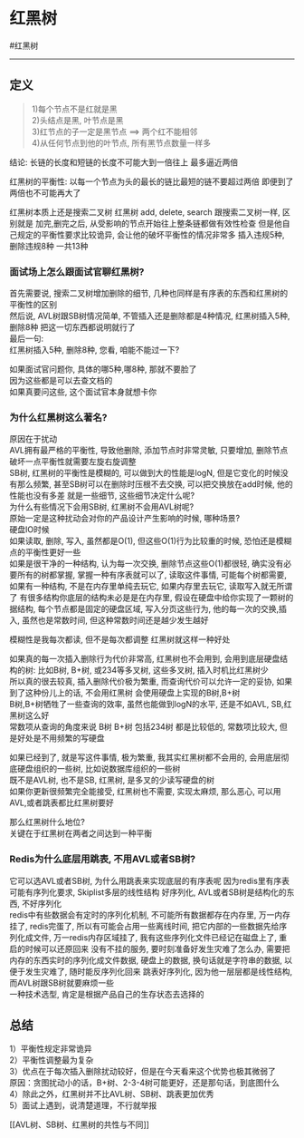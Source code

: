 # 红黑树

#红黑树

---
## 定义
>1)每个节点不是红就是黑  
2)头结点是黑, 叶节点是黑  
3)红节点的子一定是黑节点 ==> 两个红不能相邻  
4)从任何节点到他的叶节点, 所有黑节点数量一样多  

结论: 长链的长度和短链的长度不可能大到一倍往上
 最多逼近两倍
 
 红黑树的平衡性:
 以每一个节点为头的最长的链比最短的链不要超过两倍
即便到了两倍也不可能再大了


红黑树本质上还是搜索二叉树
红黑树 add, delete, search 跟搜索二叉树一样, 区别就是
加完,删完之后, 从受影响的节点开始往上整条链都做有效性检查 
但是他自己规定的平衡性要求比较诡异, 会让他的破坏平衡性的情况非常多
插入违规5种, 删除违规8种 一共13种

### 面试场上怎么跟面试官聊红黑树?
首先需要说, 搜索二叉树增加删除的细节, 几种也同样是有序表的东西和红黑树的平衡性的区别  
然后说, AVL树跟SB树情况简单, 不管插入还是删除都是4种情况, 红黑树插入5种, 删除8种
把这一切东西都说明就行了  
最后一句:  
 红黑树插入5种, 删除8种, 您看, 咱能不能过一下?

如果面试官问题你, 具体的哪5种,哪8种, 那就不要脸了  
因为这些都是可以去查文档的  
如果真要问这些, 这个面试官本身就想卡你  



### 为什么红黑树这么著名?
原因在于扰动  
AVL拥有最严格的平衡性, 导致他删除, 添加节点时非常灵敏, 只要增加, 删除节点破坏一点平衡性就需要左旋右旋调整  
SB树, 红黑树的平衡性是模糊的, 可以做到大的性能是logN, 但是它变化的时候没有那么频繁, 甚至SB树可以在删除时压根不去交换, 可以把交换放在add时候, 他的性能也没有多差
 就是一些细节, 这些细节决定什么呢?    
 为什么有些情况下会用SB树, 红黑树不会用AVL树呢?  
 原始一定是这种扰动会对你的产品设计产生影响的时候, 哪种场景?  
 硬盘IO时候  
 如果读取, 删除, 写入, 虽然都是O(1), 但这些O(1)行为比较重的时候, 恐怕还是模糊点的平衡性更好一些  
 如果是很干净的一种结构, 认为每一次交换, 删除节点这些O(1)都很轻, 确实没有必要所有的树都掌握, 掌握一种有序表就可以了, 读取这件事情, 可能每个树都需要,  
 如果有一种结构, 不是在内存里单纯去玩它, 如果内存里去玩它, 读取写入就无所谓了
 有很多结构你底层的结构未必是是在内存里, 假设在硬盘中给你实现了一颗树的据结构, 每个节点都是固定的硬盘区域, 写入分页这些行为, 他的每一次的交换,插入, 虽然也是常数时间, 但这种常数时间还是越少发生越好  
 
模糊性是我每次都读, 但不是每次都调整 红黑树就这样一种好处  

如果真的每一次插入删除行为代价非常高, 红黑树也不会用到, 会用到底层硬盘结构的树: 比如B树, B+树, 或234等多叉树,  这些多叉树, 插入时机比红黑树少    
 所以真的很去较真, 插入删除代价极为繁重, 而查询代价可以允许一定的妥协, 如果到了这种份儿上的话, 不会用红黑树 会使用硬盘上实现的B树,B+树    
 B树,B+树牺牲了一些查询的效率, 虽然也能做到logN的水平, 还是不如AVL, SB,红黑树这么好  
  常数项从查询的角度来说 B树 B+树 包括234树 都是比较低的, 常数项比较大, 但是好处是不用频繁的写硬盘  

如果已经到了, 就是写这件事情, 极为繁重, 我其实红黑树都不会用的, 会用底层彻底硬盘组织的一些树, 比如说数据库组织的一些树  
 既不是AVL树, 也不是SB, 红黑树, 是多叉的少读写硬盘的树  
如果你更新很频繁完全能接受, 红黑树也不需要, 实现太麻烦, 那么恶心, 可以用AVL,或者跳表都比红黑树要好  

那么红黑树什么地位?  
关键在于红黑树在两者之间达到一种平衡  

### Redis为什么底层用跳表, 不用AVL或者SB树?
它可以选AVL或者SB树, 为什么用跳表来实现底层的有序表呢
因为redis里有序表可能有序列化要求, Skiplist多层的线性结构
好序列化, AVL或者SB树是结构化的东西, 不好序列化  
 redis中有些数据会有定时的序列化机制, 不可能所有数据都存在内存里, 万一内存挂了,
 redis完蛋了, 所以有可能会占用一些离线时间, 把它内部的一些数据先给序列化成文件, 万一redis内存区域挂了, 我有这些序列化文件已经记在磁盘上了, 重启的时候可以还原回来
 没有不挂的服务, 要时刻准备好发生灾难了怎么办, 需要把内存的东西实时的序列化成文件数据, 硬盘上的数据, 换句话就是字符串的数据, 以便于发生灾难了, 随时能反序列化回来
 跳表好序列化, 因为他一层层都是线性结构, 而AVL树跟SB树就要麻烦一些  
 一种技术选型, 肯定是根据产品自己的生存状态去选择的  

## 总结

1）平衡性规定非常诡异  
2）平衡性调整最为复杂  
3）优点在于每次插入删除扰动较好，但是在今天看来这个优势也极其微弱了  
原因：贪图扰动小的话，B+树、2-3-4树可能更好，还是那句话，到底图什么  
4）除此之外，红黑树并不比AVL树、SB树、跳表更加优秀   
5）面试上遇到，说清楚道理，不行就举报  


[[AVL树、SB树、红黑树的共性与不同]]